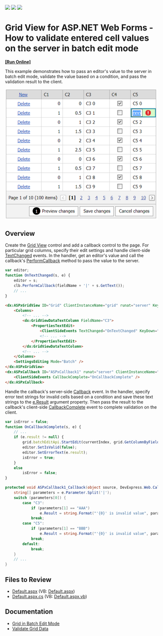 <!-- default badges list -->
![](https://img.shields.io/endpoint?url=https://codecentral.devexpress.com/api/v1/VersionRange/128532890/16.1.6%2B)
[![](https://img.shields.io/badge/Open_in_DevExpress_Support_Center-FF7200?style=flat-square&logo=DevExpress&logoColor=white)](https://supportcenter.devexpress.com/ticket/details/T170018)
[![](https://img.shields.io/badge/📖_How_to_use_DevExpress_Examples-e9f6fc?style=flat-square)](https://docs.devexpress.com/GeneralInformation/403183)
<!-- default badges end -->
# Grid View for ASP.NET Web Forms - How to validate entered cell values on the server in batch edit mode
<!-- run online -->
**[[Run Online]](https://codecentral.devexpress.com/t170018/)**
<!-- run online end -->

This example demonstrates how to pass an editor's value to the server in batch edit mode, validate the value based on a condition, and pass the validation result to the client.

![Invalid cell values in batch mode](InvalidCellValue.png)

## Overview

Create the [Grid View](https://docs.devexpress.com/AspNet/DevExpress.Web.ASPxGridView) control and add a callback control to the page. For particular grid columns, specify their edit settings and handle client-side [TextChanged](https://docs.devexpress.com/AspNet/js-ASPxClientTextEdit.TextChanged) events. In the handler, get an editor's value and call the callback's [PerformCallback](https://docs.devexpress.com/AspNet/js-ASPxClientCallback.PerformCallback(parameter)) method to pass the value to the server.

```js
var editor;
function OnTextChanged(s, e) {
    editor = s;
    clb.PerformCallback(fieldName + '|' + s.GetText());
    // ...
}
```

```aspx
<dx:ASPxGridView ID="Grid" ClientInstanceName="grid" runat="server" KeyFieldName="ID" ... >
    <Columns>
        <!-- ... -->
        <dx:GridViewDataTextColumn FieldName="C3">
            <PropertiesTextEdit>
                <ClientSideEvents TextChanged="OnTextChanged" KeyDown="OnKeyDown" />
                <!-- ... -->
            </PropertiesTextEdit>
        </dx:GridViewDataTextColumn>
        <!-- ... -->
    </Columns>
    <SettingsEditing Mode="Batch" />
</dx:ASPxGridView>
<dx:ASPxCallback ID="ASPxCallback1" runat="server" ClientInstanceName="clb" OnCallback="ASPxCallback1_Callback">
    <ClientSideEvents CallbackComplete="OnCallbackComplete" />
</dx:ASPxCallback>
```

Handle the callback's server-side [Callback](https://docs.devexpress.com/AspNet/DevExpress.Web.ASPxCallback.Callback) event. In the handler, specify error text strings for invalid cells based on a condition and save these text strings to the [e.Result](https://docs.devexpress.com/AspNet/DevExpress.Web.CallbackEventArgs.Result) argument property. Then pass the result to the callback's client-side [CallbackComplete](https://docs.devexpress.com/AspNet/js-ASPxClientCallback.CallbackComplete) event to complete validation on the client. 

```js
var isError = false;
function OnCallbackComplete(s, e) {
    // ...
    if (e.result != null) {
        grid.batchEditApi.StartEdit(currentIndex, grid.GetColumnByField(fieldName).index);
        editor.SetIsValid(false);
        editor.SetErrorText(e.result);
        isError = true;
    }
    else
        isError = false;
}
```

```cs
protected void ASPxCallback1_Callback(object source, DevExpress.Web.CallbackEventArgs e) {
    string[] parameters = e.Parameter.Split('|');
    switch (parameters[0]) {
        case "C3":
            if (parameters[1] == "AAA")
                e.Result = string.Format("'{0}' is invalid value", parameters[1]);
            break;
        case "C5":
            if (parameters[1] == "BBB")
                e.Result = string.Format("'{0}' is invalid value", parameters[1]);
            break;             
        default:
            break;
    }
    // ...
}
```

## Files to Review

* [Default.aspx](./CS/Default.aspx) (VB: [Default.aspx](./VB/Default.aspx))
* [Default.aspx.cs](./CS/Default.aspx.cs) (VB: [Default.aspx.vb](./VB/Default.aspx.vb))

## Documentation

* [Grid in Batch Edit Mode](https://docs.devexpress.com/AspNet/16443/components/grid-view/concepts/edit-data/batch-edit-mode)
* [Validate Grid Data](https://docs.devexpress.com/AspNet/3747/components/grid-view/concepts/edit-data/validate-grid-data)
